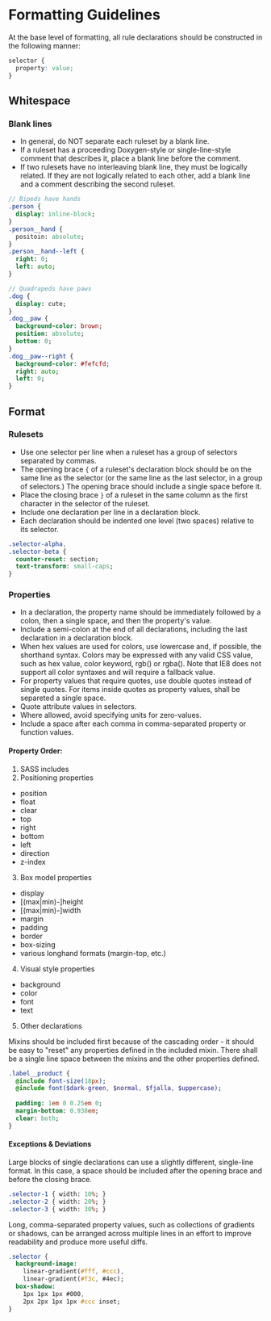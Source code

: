 # Formatting Guidelines
At the base level of formatting, all rule declarations should be constructed in the following manner:

```css
selector {
  property: value;
}
```

## Whitespace
### Blank lines
 * In general, do NOT separate each ruleset by a blank line.
 * If a ruleset has a proceeding Doxygen-style or single-line-style comment that describes it, place a blank line before the comment.
 * If two rulesets have no interleaving blank line, they must be logically related. If they are not logically related to each other, add a blank line and a comment describing the second ruleset.

```sass
// Bipeds have hands
.person {
  display: inline-block;
}
.person__hand {
  positoin: absolute;
}
.person__hand--left {
  right: 0;
  left: auto;
}

// Quadrapeds have paws
.dog {
  display: cute;
}
.dog__paw {
  background-color: brown;
  position: absolute;
  bottom: 0;
}
.dog__paw--right {
  background-color: #fefcfd;
  right: auto;
  left: 0;
}
```

## Format
### Rulesets
 * Use one selector per line when a ruleset has a group of selectors separated by commas.
 * The opening brace ``` { ``` of a ruleset's declaration block should be on the same line as the selector (or the same line as the last selector, in a group of selectors.) The opening brace should include a single space before it.
 * Place the closing brace ``` } ``` of a ruleset in the same column as the first character in the selector of the ruleset.
 * Include one declaration per line in a declaration block.
 * Each declaration should be indented one level (two spaces) relative to its selector.

```sass
.selector-alpha,
.selector-beta {
  counter-reset: section;
  text-transform: small-caps;
}
```

### Properties
 * In a declaration, the property name should be immediately followed by a colon, then a single space, and then the property's value.
 * Include a semi-colon at the end of all declarations, including the last declaration in a declaration block.
 * When hex values are used for colors, use lowercase and, if possible, the shorthand syntax. Colors may be expressed with any valid CSS value, such as hex value, color keyword, rgb() or rgba(). Note that IE8 does not support all color syntaxes and will require a fallback value.
 * For property values that require quotes, use double quotes instead of single quotes.  For items inside quotes as property values, shall be separeted a single space.
 * Quote attribute values in selectors.
 * Where allowed, avoid specifying units for zero-values.
 * Include a space after each comma in comma-separated property or function values.
 
#### Property Order:
1. SASS includes
2. Positioning properties
  * position
  * float
  * clear
  * top
  * right
  * bottom
  * left
  * direction
  * z-index
3. Box model properties
  * display
  * [(max|min)-]height
  * [(max|min)-]width
  * margin
  * padding
  * border
  * box-sizing
  * various longhand formats (margin-top, etc.)
4. Visual style properties
  * background 
  * color
  * font
  * text
5. Other declarations

Mixins should be included first because of the cascading order - it should be easy to "reset" any properties defined in the included mixin.  There shall be a single line space between the mixins and the other properties defined.

```sass
.label__product {
  @include font-size(18px);
  @include font($dark-green, $normal, $fjalla, $uppercase);
  
  padding: 1em 0 0.25em 0;
  margin-bottom: 0.938em;
  clear: both;
}
```

#### Exceptions & Deviations
Large blocks of single declarations can use a slightly different, single-line format. In this case, a space should be included after the opening brace and before the closing brace.

```sass
.selector-1 { width: 10%; }
.selector-2 { width: 20%; }
.selector-3 { width: 30%; }
```

Long, comma-separated property values, such as collections of gradients or shadows, can be arranged across multiple lines in an effort to improve readability and produce more useful diffs.

```sass
.selector {
  background-image:
    linear-gradient(#fff, #ccc),
    linear-gradient(#f3c, #4ec);
  box-shadow:
    1px 1px 1px #000,
    2px 2px 1px 1px #ccc inset;
}
```
